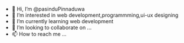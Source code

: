 - 👋 Hi, I’m @pasinduPinnaduwa
- 👀 I’m interested in web development,programmming,ui-ux designing
- 🌱 I’m currently learning web development
- 💞️ I’m looking to collaborate on ...
- 📫 How to reach me ...

<!---
pasinduPinnaduwa/pasinduPinnaduwa is a ✨ special ✨ repository because its `README.md` (this file) appears on your GitHub profile.
You can click the Preview link to take a look at your changes.
--->
